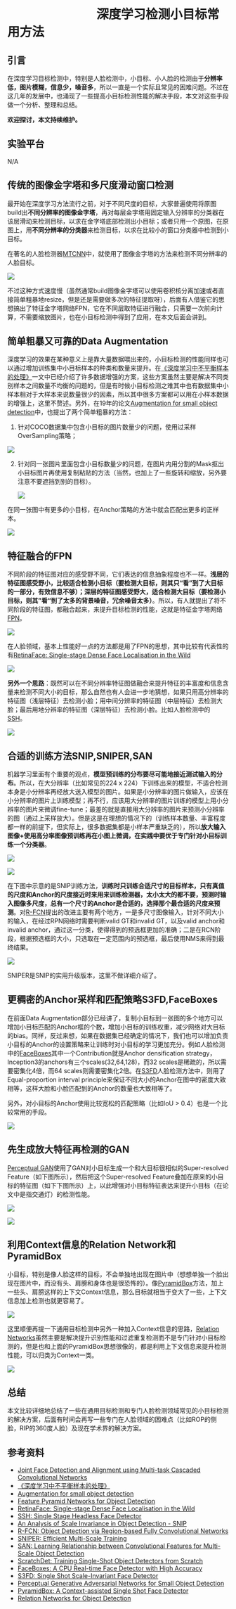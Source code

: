# 　　　　　　　                   深度学习检测小目标常用方法
## 引言

在深度学习目标检测中，特别是人脸检测中，小目标、小人脸的检测由于**分辨率低，图片模糊，信息少，噪音多**，所以一直是一个实际且常见的困难问题。不过在这几年的发展中，也涌现了一些提高小目标检测性能的解决手段，本文对这些手段做一个分析、整理和总结。

**欢迎探讨，本文持续维护。**

## 实验平台

N/A

## 传统的图像金字塔和多尺度滑动窗口检测

最开始在深度学习方法流行之前，对于不同尺度的目标，大家普遍使用将原图build出**不同分辨率的图像金字塔**，再对每层金字塔用固定输入分辨率的分类器在该层滑动来检测目标，以求在金字塔底部检测出小目标；或者只用一个原图，在原图上，用**不同分辨率的分类器**来检测目标，以求在比较小的窗口分类器中检测到小目标。

在著名的人脸检测器[MTCNN](https://arxiv.org/abs/1604.02878)中，就使用了图像金字塔的方法来检测不同分辨率的人脸目标。

![](images/232423.png)

不过这种方式速度慢（虽然通常build图像金字塔可以使用卷积核分离加速或者直接简单粗暴地resize，但是还是需要做多次的特征提取呀），后面有人借鉴它的思想搞出了特征金字塔网络FPN，它在不同层取特征进行融合，只需要一次前向计算，不需要缩放图片，也在小目标检测中得到了应用，在本文后面会讲到。

## 简单粗暴又可靠的Data Augmentation

深度学习的效果在某种意义上是靠大量数据喂出来的，小目标检测的性能同样也可以通过增加训练集中小目标样本的种类和数量来提升。在[《深度学习中不平衡样本的处理》](https://github.com/Captain1986/CaptainBlackboard/blob/master/D%230016-%E6%B7%B1%E5%BA%A6%E5%AD%A6%E4%B9%A0%E4%B8%AD%E4%B8%8D%E5%B9%B3%E8%A1%A1%E6%A0%B7%E6%9C%AC%E7%9A%84%E5%A4%84%E7%90%86/D%230016.md)一文中已经介绍了许多数据增强的方案，这些方案虽然主要是解决不同类别样本之间数量不均衡的问题的，但是有时候小目标检测之难其中也有数据集中小样本相对于大样本来说数量很少的因素，所以其中很多方案都可以用在小样本数据的增强上，这里不赘述。另外，在19年的论文[Augmentation for small object detection](https://arxiv.org/pdf/1902.07296.pdf)中，也提出了两个简单粗暴的方法：

1. 针对COCO数据集中包含小目标的图片数量少的问题，使用过采样OverSampling策略；

![](images/Selection_381.png)

2. 针对同一张图片里面包含小目标数量少的问题，在图片内用分割的Mask抠出小目标图片再使用复制粘贴的方法（当然，也加上了一些旋转和缩放，另外要注意不要遮挡到别的目标）。

   ![](images/Selection_382.png)


在同一张图中有更多的小目标，在Anchor策略的方法中就会匹配出更多的正样本。

![](images/Selection_383.png)

## 特征融合的FPN

不同阶段的特征图对应的感受野不同，它们表达的信息抽象程度也不一样。**浅层的特征图感受野小，比较适合检测小目标（要检测大目标，则其只“看”到了大目标的一部分，有效信息不够）；深层的特征图感受野大，适合检测大目标（要检测小目标，则其”看“到了太多的背景噪音，冗余噪音太多）**。所以，有人就提出了将不同阶段的特征图，都融合起来，来提升目标检测的性能，这就是特征金字塔网络[FPN](https://arxiv.org/abs/1612.03144)。

![](images/Selection_389.png)

在人脸领域，基本上性能好一点的方法都是用了FPN的思想，其中比较有代表性的有[RetinaFace: Single-stage Dense Face Localisation in the Wild](https://arxiv.org/pdf/1905.00641.pdf)

![](images/Selection_390.png)

**另外一个思路**：既然可以在不同分辨率特征图做融合来提升特征的丰富度和信息含量来检测不同大小的目标，那么自然也有人会进一步地猜想，如果只用高分辨率的特征图（浅层特征）去检测小脸；用中间分辨率的特征图（中层特征）去检测大脸；最后用地分辨率的特征图（深层特征）去检测小脸。比如人脸检测中的[SSH](https://arxiv.org/pdf/1708.03979.pdf)。

![](images/215102.png)

## 合适的训练方法SNIP,SNIPER,SAN

机器学习里面有个重要的观点，**模型预训练的分布要尽可能地接近测试输入的分布**。所以，在大分辨率（比如常见的224 x 224）下训练出来的模型，不适合检测本身是小分辨率再经放大送入模型的图片。如果是小分辨率的图片做输入，应该在小分辨率的图片上训练模型；再不行，应该用大分辨率的图片训练的模型上用小分辨率的图片来微调fine-tune；最差的就是直接用大分辨率的图片来预测小分辨率的图（通过上采样放大）。但是这是在理想的情况下的（训练样本数量、丰富程度都一样的前提下，但实际上，很多数据集都是小样本严重缺乏的），所以**放大输入图像+使用高分率图像预训练再在小图上微调，在实践中要优于专门针对小目标训练一个分类器**。

![](images/230407.png)

![](images/230223.png)

在下图中示意的是SNIP训练方法，**训练时只训练合适尺寸的目标样本，只有真值的尺度和Anchor的尺度接近时来用来训练检测器，太小太大的都不要，预测时输入图像多尺度，总有一个尺寸的Anchor是合适的，选择那个最合适的尺度来预测**。对[R-FCN](https://arxiv.org/abs/1605.06409)提出的改进主要有两个地方，一是多尺寸图像输入，针对不同大小的输入，在经过RPN网络时需要判断valid GT和invalid GT，以及valid anchor和invalid anchor，通过这一分类，使得得到的预选框更加的准确；二是在RCN阶段，根据预选框的大小，只选取在一定范围内的预选框，最后使用NMS来得到最终结果。

![](images/230607.png)

SNIPER是SNIP的实用升级版本，这里不做详细介绍了。

## 更稠密的Anchor采样和匹配策略S3FD,FaceBoxes

在前面Data Augmentation部分已经讲了，复制小目标到一张图的多个地方可以增加小目标匹配的Anchor框的个数，增加小目标的训练权重，减少网络对大目标的bias。同样，反过来想，如果在数据集已经确定的情况下，我们也可以增加负责小目标的Anchor的设置策略来让训练时对小目标的学习更加充分。例如人脸检测中的[FaceBoxes](https://arxiv.org/abs/1708.05234)其中一个Contribution就是Anchor densification strategy，Inception3的anchors有三个scales(32,64,128)，而32 scales是稀疏的，所以需要密集化4倍，而64 scales则需要密集化2倍。在[S3FD](http://openaccess.thecvf.com/content_ICCV_2017/papers/Zhang_S3FD_Single_Shot_ICCV_2017_paper.pdf)人脸检测方法中，则用了Equal-proportion interval principle来保证不同大小的Anchor在图中的密度大致相等，这样大脸和小脸匹配到的Anchor的数量也大致相等了。

另外，对小目标的Anchor使用比较宽松的匹配策略（比如IoU > 0.4）也是一个比较常用的手段。

![](images/Selection_384.png)

## 先生成放大特征再检测的GAN

[Perceptual GAN]()使用了GAN对小目标生成一个和大目标很相似的Super-resolved Feature（如下图所示），然后把这个Super-resolved Feature叠加在原来的小目标的特征图（如下下图所示）上，以此增强对小目标特征表达来提升小目标（在论文中是指交通灯）的检测性能。

![](images/224212.png)

![](images/224506.png)

## 利用Context信息的Relation Network和PyramidBox

小目标，特别是像人脸这样的目标，不会单独地出现在图片中（想想单独一个脸出现在图片中，而没有头、肩膀和身体也是很恐怖的）。像[PyramidBox](https://arxiv.org/abs/1803.07737)方法，加上一些头、肩膀这样的上下文Context信息，那么目标就相当于变大了一些，上下文信息加上检测也就更容易了。

![](images/Selection_387.png)

这里顺便再提一下通用目标检测中另外一种加入Context信息的思路，[Relation Networks](https://arxiv.org/abs/1711.11575)虽然主要是解决提升识别性能和过滤重复检测而不是专门针对小目标检测的，但是也和上面的PyramidBox思想很像的，都是利用上下文信息来提升检测性能，可以归类为Context一类。

![](images/Selection_388.png)

## 总结

本文比较详细地总结了一些在通用目标检测和专门人脸检测领域常见的小目标检测的解决方案，后面有时间会再写一些专门在人脸领域的困难点（比如ROP的侧脸，RIP的360度人脸）及现在学术界的解决方案。

## 参考资料

+ [Joint Face Detection and Alignment using Multi-task Cascaded Convolutional Networks](https://arxiv.org/abs/1604.02878)
+ [《深度学习中不平衡样本的处理》](https://github.com/Captain1986/CaptainBlackboard/blob/master/D%230016-%E6%B7%B1%E5%BA%A6%E5%AD%A6%E4%B9%A0%E4%B8%AD%E4%B8%8D%E5%B9%B3%E8%A1%A1%E6%A0%B7%E6%9C%AC%E7%9A%84%E5%A4%84%E7%90%86/D%230016.md)
+ [Augmentation for small object detection](https://arxiv.org/pdf/1902.07296.pdf)
+ [Feature Pyramid Networks for Object Detection](https://arxiv.org/abs/1612.03144)
+ [RetinaFace: Single-stage Dense Face Localisation in the Wild](https://arxiv.org/pdf/1905.00641.pdf)
+ [SSH: Single Stage Headless Face Detector](https://arxiv.org/pdf/1708.03979.pdf)
+ [An Analysis of Scale Invariance in Object Detection - SNIP](https://arxiv.org/abs/1711.08189)
+ [R-FCN: Object Detection via Region-based Fully Convolutional Networks](https://arxiv.org/abs/1605.06409)
+ [SNIPER: Efficient Multi-Scale Training](https://arxiv.org/pdf/1805.09300.pdf)
+ [SAN: Learning Relationship between Convolutional Features for Multi-Scale Object Detection](https://arxiv.org/pdf/1808.04974.pdf)
+ [ScratchDet: Training Single-Shot Object Detectors from Scratch](https://arxiv.org/pdf/1810.08425.pdf)
+ [FaceBoxes: A CPU Real-time Face Detector with High Accuracy](https://arxiv.org/abs/1708.05234)
+ [S3FD: Single Shot Scale-Invariant Face Detector](http://openaccess.thecvf.com/content_ICCV_2017/papers/Zhang_S3FD_Single_Shot_ICCV_2017_paper.pdf)
+ [Perceptual Generative Adversarial Networks for Small Object Detection](https://arxiv.org/abs/1706.05274)
+ [PyramidBox: A Context-assisted Single Shot Face Detector](https://arxiv.org/abs/1803.07737)
+ [Relation Networks for Object Detection](https://arxiv.org/abs/1711.11575)

